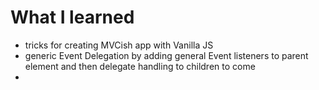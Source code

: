 # What I learned

- tricks for creating MVCish app with Vanilla JS
- generic Event Delegation by adding general Event listeners to parent element and then delegate handling to children to come
- 